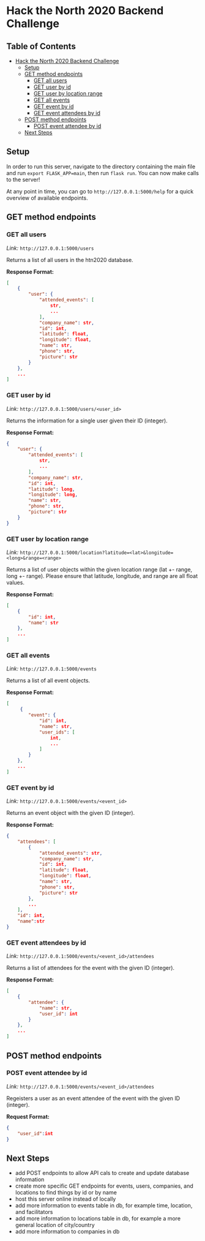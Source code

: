 # Hack the North 2020 Backend Challenge

## Table of Contents
 * [Hack the North 2020 Backend Challenge](#hack-the-north-2020-backend-challenge)
      * [Setup](#setup)
      * [GET method endpoints](#get-method-endpoints)
         * [GET all users](#get-all-users)
         * [GET user by id](#get-user-by-id)
         * [GET user by location range](#get-user-by-location-range)
         * [GET all events](#get-all-events)
         * [GET event by id](#get-event-by-id)
         * [GET event attendees by id](#get-event-attendees-by-id)
      * [POST method endpoints](#post-method-endpoints)
         * [POST event attendee by id](#post-event-attendee-by-id)
     * [Next Steps](#next-steps)

## Setup
In order to run this server, navigate to the directory containing the main file and run
`export FLASK_APP=main`, then run `flask run`. You can now make calls to the server!

At any point in time, you can go to `http://127.0.0.1:5000/help` for a quick overview of
available endpoints.

## GET method endpoints

### GET all users
*Link:* `http://127.0.0.1:5000/users`

Returns a list of all users in the htn2020 database.

**Response Format:**
```json
[
    {
        "user": {
            "attended_events": [
                str,
                ...
            ],
            "company_name": str,
            "id": int,
            "latitude": float,
            "longitude": float,
            "name": str,
            "phone": str,
            "picture": str
        }
    },
    ...
]
```

### GET user by id
*Link:* `http://127.0.0.1:5000/users/<user_id>`

Returns the information for a single user given their ID (integer).

**Response Format:**
```json
{
    "user": {
        "attended_events": [
            str,
            ...
        ],
        "company_name": str,
        "id": int,
        "latitude": long,
        "longitude": long,
        "name": str,
        "phone": str,
        "picture": str
    }
}
```

### GET user by location range
*Link:* `http://127.0.0.1:5000/location?latitude=<lat>&longitude=<long>&range=<range>`

Returns a list of user objects within the given location range (lat +- range, long +- range).
Please ensure that latitude, longitude, and range are all float values.

**Response Format:**
```json
[
    {
        "id": int,
        "name": str
    },
    ...
]
```

### GET all events
*Link:* `http://127.0.0.1:5000/events`

Returns a list of all event objects.

**Response Format:**
```json
[
     {
        "event": {
            "id": int,
            "name": str,
            "user_ids": [
                int,
                ...
            ]
        }
    },
    ...
]
```

### GET event by id
*Link:* `http://127.0.0.1:5000/events/<event_id>`

Returns an event object with the given ID (integer).

**Response Format:**
```json
{
    "attendees": [
        {
            "attended_events": str,
            "company_name": str,
            "id": int,
            "latitude": float,
            "longitude": float,
            "name": str,
            "phone": str,
            "picture": str
        },
        ...
    ],
    "id": int,
    "name":str
}
```

### GET event attendees by id
*Link:* `http://127.0.0.1:5000/events/<event_id>/attendees`

Returns a list of attendees for the event with the given ID (integer).

**Response Format:**
```json
[
    {
        "attendee": {
            "name": str,
            "user_id": int
        }
    },
    ...
]
```

## POST method endpoints

### POST event attendee by id
*Link:* `http://127.0.0.1:5000/events/<event_id>/attendees`

Regeisters a user as an event attendee of the event with the given ID (integer).

**Request Format:**
```json
{
    "user_id":int
}
```

## Next Steps
* add POST endpoints to allow API cals to create and update database information
* create more specific GET endpoints for events, users, companies, and locations to find things by id or by name
* host this server online instead of locally
* add more information to events table in db, for example time, location, and facilitators
* add more information to locations table in db, for example a more general location of city/country
* add more information to companies in db
